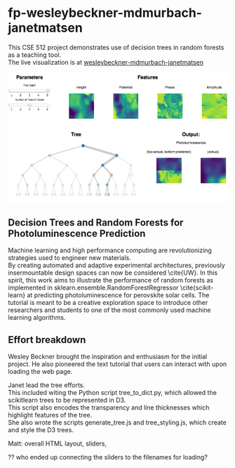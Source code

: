 # fp-wesleybeckner-mdmurbach-janetmatsen

This CSE 512 project demonstrates use of decision trees in random forests as a teaching tool.  
The live visualization is at [wesleybeckner-mdmurbach-janetmatsen](http://cse512-16s.github.io/fp-wesleybeckner-mdmurbach-janetmatsen/)

![Screenshot of project](https://github.com/CSE512-16S/fp-wesleybeckner-mdmurbach-janetmatsen/blob/master/images/screenshot.png)

## Decision Trees and Random Forests for Photoluminescence Prediction
Machine learning and high performance computing are revolutionizing strategies used to engineer new materials.  
By creating automated and adaptive experimental architectures, previously insermountable design spaces can now be considered \cite{UW}. 
In this spirit, this work aims to illustrate the performance of random forests as implemented in sklearn.ensemble.RandomForestRegressor \cite{scikit-learn} at predicting photoluminescence for perovskite solar cells. 
The tutorial is meant to be a creative exploration space to introduce other researchers and students to one of the most commonly used machine learning algorithms.

## Effort breakdown

Wesley Beckner brought the inspiration and enthusiasm for the initial project. He also pioneered the text tutorial that users can interact with upon loading the web page. 

Janet lead the tree efforts.  
This included witing the Python script tree_to_dict.py, which allowed the scikitlearn trees to be represented in D3.  
This script also encodes the transparency and line thicknesses which highlight features of the tree.   
She also wrote the scripts generate_tree.js and tree_styling.js, which create and style the D3 trees.  

Matt: overall HTML layout, sliders, 

?? who ended up connecting the sliders to the filenames for loading? 
